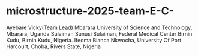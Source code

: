 # microstructure-2025-team-E-C-
Ayebare Vicky(Team Lead)  Mbarara University of Science and Technology, Mbarara, Uganda
Sulaiman Sunusi Sulaiman, Federal Medical Center Birnin Kudu, Birnin Kudu, Nigeria.
Ifeoma Bianca Nkwocha, University Of Port Harcourt, Choba, Rivers State, Nigeria

